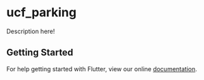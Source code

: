 # ucf_parking

Description here!

## Getting Started

For help getting started with Flutter, view our online
[documentation](https://flutter.io/).
